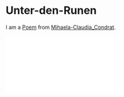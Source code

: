 # Unter-den-Runen <a id="0"/>

I am a [Poem](60005002.md) from [Mihaela-Claudia_Condrat](1971091181.md).

![unter den runen](400000224.txt)
